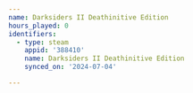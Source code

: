 ```yaml
---
name: Darksiders II Deathinitive Edition
hours_played: 0
identifiers:
  - type: steam
    appid: '388410'
    name: Darksiders II Deathinitive Edition
    synced_on: '2024-07-04'

---
```

